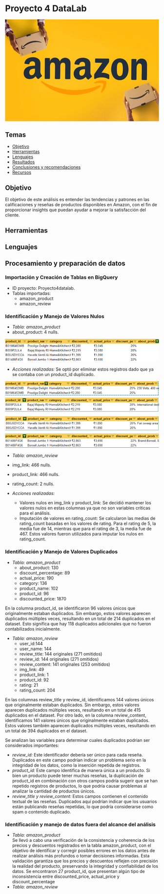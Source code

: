# Proyecto 4 DataLab

![alt text](images/amazon-828x548.jpg)

## Temas

- [Objetivo](#objetivo)
- [Herramientas](#herramientas)
- [Lenguajes](#lenguajes)
- [Resultados](#resultados)
- [Conclusiones y recomendaciones](#conclusiones-y-recomendaciones)
- [Recursos](#recursos)

## Objetivo
El objetivo de este análisis es entender las tendencias y patrones en las calificaciones y reseñas de productos disponibles en Amazon, con el fin de proporcionar insights que puedan ayudar a mejorar la satisfacción del cliente.


## Herramientas

## Lenguajes

## Procesamiento y preparación de datos

### Importación y Creación de Tablas en BigQuery

- ID proyecto: Proyecto4datalab.
- Tablas importadas:
    - amazon_product
    - amazon_review
### Identificación y Manejo de Valores Nulos

-  *Tabla: amazon_product*
  - about_product: 4 nulls.

 ![alt text](images/image.png)

 - *Acciones realizadas:* Se optó por eliminar estos registros dado que ya se contaba con un product_id duplicado.

![alt text](images/duplicates_about_product.png)
 
   - *Tabla: amazon_review*
  - img_link: 466 nulls.
  - product_link: 466 nulls.
  - rating_count: 2 nulls.

- *Acciones realizadas:* 
    - Valores nulos en img_link y product_link: Se decidió mantener los valores nulos en estas columnas ya que no son variables críticas para el análisis.
    - Imputación de valores en rating_count: Se calcularon las medias de rating_count basadas en los valores de rating. Para el rating de 5, la media fue de 14, mientras que para el rating de 3, la media fue de 467. Estos valores fueron utilizados para imputar los nulos en rating_count.

### Identificación y Manejo de Valores Duplicados

-  *Tabla: amazon_product*
    - about_product: 130
    - discount_percentage: 89 
    - actual_price: 190
    - category: 136
    - product_name: 102
    - product_id: 96
    - discounted_price: 1870

En la columna product_id, se identificaron 96 valores únicos que originalmente estaban duplicados. Sin embargo, estos valores aparecen duplicados múltiples veces, resultando en un total de 214 duplicados en el dataset. Esto significa que hay 118 duplicados adicionales que no fueron contabilizados inicialmente.

-  *Tabla: amazon_review*   
    - user_id:144
    - user_name: 144
    - review_title: 144 originales (271 omitidos)
    - review_id: 144 originales (271 omitidos)
    - review_content: 141 originales (253 omitidos)
    - img_link: 49
    - product_link: 1
    - product_id: 92
    - rating: 21
    - rating_count: 204 

En las columnas review_title y review_id, identificamos 144 valores únicos que originalmente estaban duplicados. Sin embargo, estos valores aparecen duplicados múltiples veces, resultando en un total de 415 duplicados en el dataset. 
Por otro lado, en la columna review_content, identificamos 141 valores únicos que originalmente estaban duplicados. Estos valores también aparecen duplicados múltiples veces, resultando en un total de 394 duplicados en el dataset.

Se analizan las variables para determinar cuales duplicados podrian ser considerados importantes:

- *review_id:* Este identificador debería ser único para cada reseña. Duplicados en este campo podrían indicar un problema serio en la integridad de los datos, como la inserción repetida de registros.
- *product_id:* Este campo identifica de manera única a un producto. Si bien un producto puede tener muchas reseñas, la duplicación de product_id en combinación con otros campos podría sugerir que se han repetido registros de productos, lo que podría causar problemas al analizar la cantidad de productos únicos.
- *review_title y review_content:* Estos campos contienen el contenido textual de las reseñas. Duplicados aquí podrían indicar que los usuarios están publicando reseñas repetidas, lo que podría considerarse como spam o contenido duplicado.
### Identificación y manejo de datos fuera del alcance del análisis
-  *Tabla: amazon_product*  
Se llevó a cabo una verificación de la consistencia y coherencia de los precios y descuentos registrados en la tabla amazon_product, con el objetivo de identificar y corregir posibles errores en los datos antes de realizar análisis más profundos o tomar decisiones informadas. Esta validación garantiza que los precios y descuentos reflejen con precisión la realidad del producto, preservando la integridad y confiabilidad de los datos.
Se encontraron 27 product_id, que presentan algún tipo de inconsistencia entre discounted_price, actual_price y discount_percentage
-  *Tabla: amazon_review*  